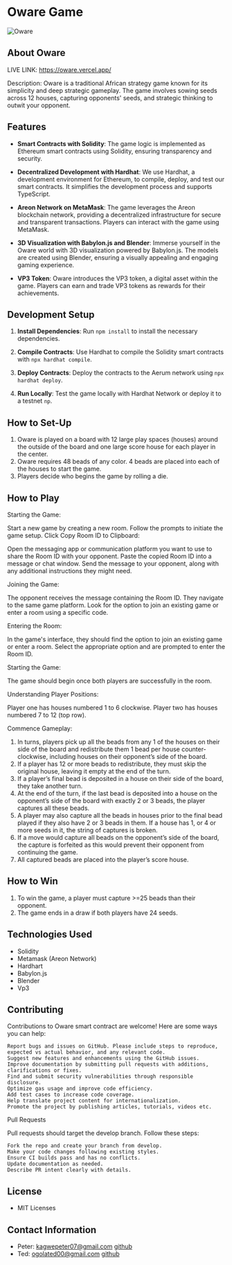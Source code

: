# Oware Game

![Oware](https://res.cloudinary.com/duybctvku/image/upload/v1706537308/oware1_bqkmyd.png)

## About Oware
LIVE LINK: https://oware.vercel.app/

Description: Oware is a traditional African strategy game known for its simplicity and deep strategic gameplay. 
The game involves sowing seeds across 12 houses, capturing opponents' seeds, and strategic thinking to outwit your opponent.

## Features

- **Smart Contracts with Solidity**: The game logic is implemented as Ethereum smart contracts using Solidity, ensuring transparency and security.

- **Decentralized Development with Hardhat**: We use Hardhat, a development environment for Ethereum, to compile, deploy, and test our smart contracts. It simplifies the development process and supports TypeScript.

- **Areon Network on MetaMask**: The game leverages the Areon blockchain network, providing a decentralized infrastructure for secure and transparent transactions. Players can interact with the game using MetaMask.

- **3D Visualization with Babylon.js and Blender**: Immerse yourself in the Oware world with 3D visualization powered by Babylon.js. The models are created using Blender, ensuring a visually appealing and engaging gaming experience.

- **VP3 Token**: Oware introduces the VP3 token, a digital asset within the game. Players can earn and trade VP3 tokens as rewards for their achievements.

## Development Setup

1. **Install Dependencies**: Run `npm install` to install the necessary dependencies.

2. **Compile Contracts**: Use Hardhat to compile the Solidity smart contracts with `npx hardhat compile`.

3. **Deploy Contracts**: Deploy the contracts to the Aerum network using `npx hardhat deploy`.

4. **Run Locally**: Test the game locally with Hardhat Network or deploy it to a testnet `np`.

## How to Set-Up
1. Oware is played on a board with 12 large play spaces (houses) around the outside of the board and one large score house for each player in the center.
2. Oware requires 48 beads of any color. 4 beads are placed into each of the houses to start the game.
3. Players decide who begins the game by rolling a die.

## How to Play

Starting the Game:

Start a new game by creating a new room.
Follow the prompts to initiate the game setup.
Click Copy Room ID to Clipboard:


Open the messaging app or communication platform you want to use to share the Room ID with your opponent.
Paste the copied Room ID into a message or chat window.
Send the message to your opponent, along with any additional instructions they might need.

Joining the Game:

The opponent receives the message containing the Room ID.
They navigate to the same game platform.
Look for the option to join an existing game or enter a room using a specific code.

Entering the Room:

In the game's interface, they should find the option to join an existing game or enter a room.
Select the appropriate option and are prompted to enter the Room ID.

Starting the Game:

The game should begin once both players are successfully in the room.

Understanding Player Positions:

Player one  has houses numbered 1 to 6 clockwise.
Player two has houses numbered 7 to 12 (top row).

Commence Gameplay:

1. In turns, players pick up all the beads from any 1 of the houses on their side of the board and redistribute them 1 bead per house counter-clockwise, including houses on their opponent’s side of the board.
2. If a player has 12 or more beads to redistribute, they must skip the original house, leaving it empty at the end of the turn.
3. If a player’s final bead is deposited in a house on their side of the board, they take another turn.
4. At the end of the turn, if the last bead is deposited into a house on the opponent’s side of the board with exactly 2 or 3 beads, the player captures all these beads.
5. A player may also capture all the beads in houses prior to the final bead played if they also have 2 or 3 beads in them. If a house has 1, or 4 or more seeds in it, the string of captures is broken.
6. If a move would capture all beads on the opponent’s side of the board, the capture is forfeited as this would prevent their opponent from continuing the game.
7. All captured beads are placed into the player’s score house.

## How to Win
1. To win the game, a player must capture >=25 beads than their opponent.
2. The game ends in a draw if both players have 24 seeds.

## Technologies Used
- Solidity
- Metamask (Areon Network)
- Hardhart
- Babylon.js
- Blender
- Vp3

## Contributing
Contributions to Oware smart contract are welcome! Here are some ways you can help:

    Report bugs and issues on GitHub. Please include steps to reproduce, expected vs actual behavior, and any relevant code.
    Suggest new features and enhancements using the GitHub issues.
    Improve documentation by submitting pull requests with additions, clarifications or fixes.
    Find and submit security vulnerabilities through responsible disclosure.
    Optimize gas usage and improve code efficiency.
    Add test cases to increase code coverage.
    Help translate project content for internationalization.
    Promote the project by publishing articles, tutorials, videos etc.

Pull Requests

Pull requests should target the develop branch. Follow these steps:

    Fork the repo and create your branch from develop.
    Make your code changes following existing styles.
    Ensure CI builds pass and has no conflicts.
    Update documentation as needed.
    Describe PR intent clearly with details.

## License
- MIT Licenses

## Contact Information
- Peter: kagwepeter07@gmail.com [github](https://github.com/Kagwep)
- Ted: ogolated00@gmail.com [github](https://github.com/Ted1166)



